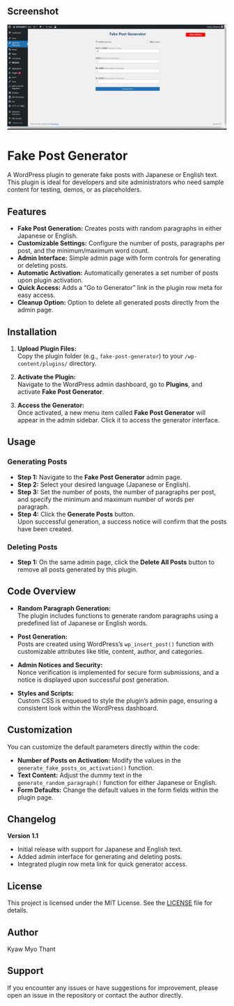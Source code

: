 ## Screenshot

![Screenshoot](screenshoot.png)

# Fake Post Generator

A WordPress plugin to generate fake posts with Japanese or English text. This plugin is ideal for developers and site administrators who need sample content for testing, demos, or as placeholders.

## Features

- **Fake Post Generation:** Creates posts with random paragraphs in either Japanese or English.
- **Customizable Settings:** Configure the number of posts, paragraphs per post, and the minimum/maximum word count.
- **Admin Interface:** Simple admin page with form controls for generating or deleting posts.
- **Automatic Activation:** Automatically generates a set number of posts upon plugin activation.
- **Quick Access:** Adds a “Go to Generator” link in the plugin row meta for easy access.
- **Cleanup Option:** Option to delete all generated posts directly from the admin page.

## Installation

1. **Upload Plugin Files:**  
   Copy the plugin folder (e.g., `fake-post-generator`) to your `/wp-content/plugins/` directory.

2. **Activate the Plugin:**  
   Navigate to the WordPress admin dashboard, go to **Plugins**, and activate **Fake Post Generator**.

3. **Access the Generator:**  
   Once activated, a new menu item called **Fake Post Generator** will appear in the admin sidebar. Click it to access the generator interface.

## Usage

### Generating Posts

- **Step 1:** Navigate to the **Fake Post Generator** admin page.
- **Step 2:** Select your desired language (Japanese or English).
- **Step 3:** Set the number of posts, the number of paragraphs per post, and specify the minimum and maximum number of words per paragraph.
- **Step 4:** Click the **Generate Posts** button.  
  Upon successful generation, a success notice will confirm that the posts have been created.

### Deleting Posts

- **Step 1:** On the same admin page, click the **Delete All Posts** button to remove all posts generated by this plugin.

## Code Overview

- **Random Paragraph Generation:**  
  The plugin includes functions to generate random paragraphs using a predefined list of Japanese or English words.

- **Post Generation:**  
  Posts are created using WordPress’s `wp_insert_post()` function with customizable attributes like title, content, author, and categories.

- **Admin Notices and Security:**  
  Nonce verification is implemented for secure form submissions, and a notice is displayed upon successful post generation.

- **Styles and Scripts:**  
  Custom CSS is enqueued to style the plugin’s admin page, ensuring a consistent look within the WordPress dashboard.

## Customization

You can customize the default parameters directly within the code:
- **Number of Posts on Activation:** Modify the values in the `generate_fake_posts_on_activation()` function.
- **Text Content:** Adjust the dummy text in the `generate_random_paragraph()` function for either Japanese or English.
- **Form Defaults:** Change the default values in the form fields within the plugin page.

## Changelog

**Version 1.1**
- Initial release with support for Japanese and English text.
- Added admin interface for generating and deleting posts.
- Integrated plugin row meta link for quick generator access.

## License

This project is licensed under the MIT License. See the [LICENSE](LICENSE) file for details.

## Author

Kyaw Myo Thant

## Support

If you encounter any issues or have suggestions for improvement, please open an issue in the repository or contact the author directly.
